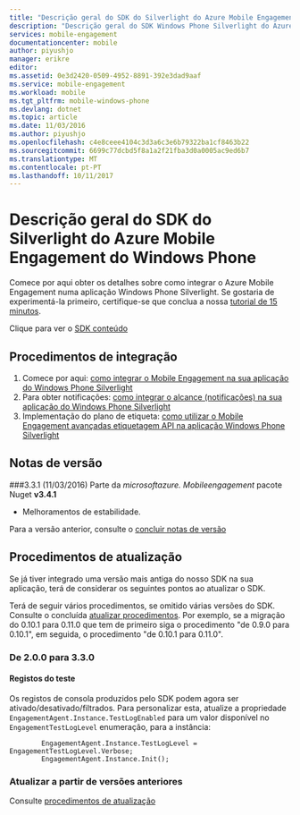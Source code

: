 ```yaml
---
title: "Descrição geral do SDK do Silverlight do Azure Mobile Engagement Windows Phone | Microsoft Docs"
description: "Descrição geral do SDK Windows Phone Silverlight do Azure Mobile Engagement"
services: mobile-engagement
documentationcenter: mobile
author: piyushjo
manager: erikre
editor: 
ms.assetid: 0e3d2420-0509-4952-8891-392e3dad9aaf
ms.service: mobile-engagement
ms.workload: mobile
ms.tgt_pltfrm: mobile-windows-phone
ms.devlang: dotnet
ms.topic: article
ms.date: 11/03/2016
ms.author: piyushjo
ms.openlocfilehash: c4e8ceee4104c3d3a6c3e6b79322ba1cf8463b22
ms.sourcegitcommit: 6699c77dcbd5f8a1a2f21fba3d0a0005ac9ed6b7
ms.translationtype: MT
ms.contentlocale: pt-PT
ms.lasthandoff: 10/11/2017
---
```

# <a name="windows-phone-silverlight-sdk-overview-for-azure-mobile-engagement"></a>Descrição geral do SDK do Silverlight do Azure Mobile Engagement do Windows Phone
Comece por aqui obter os detalhes sobre como integrar o Azure Mobile Engagement numa aplicação Windows Phone Silverlight. Se gostaria de experimentá-la primeiro, certifique-se que conclua a nossa [tutorial de 15 minutos](mobile-engagement-windows-phone-get-started.md).

Clique para ver o [SDK conteúdo](mobile-engagement-windows-phone-sdk-content.md)

## <a name="integration-procedures"></a>Procedimentos de integração
1. Comece por aqui: [como integrar o Mobile Engagement na sua aplicação do Windows Phone Silverlight](mobile-engagement-windows-phone-integrate-engagement.md)
2. Para obter notificações: [como integrar o alcance (notificações) na sua aplicação do Windows Phone Silverlight](mobile-engagement-windows-phone-integrate-engagement-reach.md)
3. Implementação do plano de etiqueta: [como utilizar o Mobile Engagement avançadas etiquetagem API na aplicação Windows Phone Silverlight](mobile-engagement-windows-phone-use-engagement-api.md)

## <a name="release-notes"></a>Notas de versão
###<a name="331-11032016"></a>3.3.1 (11/03/2016)
Parte da *microsoftazure. Mobileengagement* pacote Nuget **v3.4.1**

* Melhoramentos de estabilidade.

Para a versão anterior, consulte o [concluir notas de versão](mobile-engagement-windows-phone-release-notes.md)

## <a name="upgrade-procedures"></a>Procedimentos de atualização
Se já tiver integrado uma versão mais antiga do nosso SDK na sua aplicação, terá de considerar os seguintes pontos ao atualizar o SDK.

Terá de seguir vários procedimentos, se omitido várias versões do SDK. Consulte o concluída [atualizar procedimentos](mobile-engagement-windows-phone-upgrade-procedure.md). Por exemplo, se a migração do 0.10.1 para 0.11.0 que tem de primeiro siga o procedimento "de 0.9.0 para 0.10.1", em seguida, o procedimento "de 0.10.1 para 0.11.0".

### <a name="from-200-to-330"></a>De 2.0.0 para 3.3.0
#### <a name="test-logs"></a>Registos do teste
Os registos de consola produzidos pelo SDK podem agora ser ativado/desativado/filtrados. Para personalizar esta, atualize a propriedade `EngagementAgent.Instance.TestLogEnabled` para um valor disponível no `EngagementTestLogLevel` enumeração, para a instância:

            EngagementAgent.Instance.TestLogLevel = EngagementTestLogLevel.Verbose;
            EngagementAgent.Instance.Init();

### <a name="upgrade-from-older-versions"></a>Atualizar a partir de versões anteriores
Consulte [procedimentos de atualização](mobile-engagement-windows-phone-upgrade-procedure.md)

